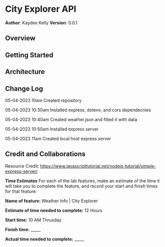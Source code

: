 # City Explorer API

**Author**: Kaydee Kelly
**Version**: 0.0.1 

## Overview
<!-- Provide a high level overview of what this application is and why you are building it, beyond the fact that it's an assignment for this class. (i.e. What's your problem domain?) -->

## Getting Started
<!-- What are the steps that a user must take in order to build this app on their own machine and get it running? -->

## Architecture
<!-- Provide a detailed description of the application design. What technologies (languages, libraries, etc) you're using, and any other relevant design information. -->

## Change Log
<!-- Use this area to document the iterative changes made to your application as each feature is successfully implemented. Use time stamps. Here's an example: --->

05-04-2023 10am Created repository

05-04-2023 10:30am Installed express, dotenv, and cors dependecnies

05-04-2023 10:40am Created weather.json and filled it with data

05-04-2023 10:50am Installed express server

05-04-2023 11am Created local host express server

## Credit and Collaborations
<!-- Give credit (and a link) to other people or resources that helped you build this application. -->
Resource Credit: <https://www.javascripttutorial.net/nodejs-tutorial/simple-express-server/>

**Time Estimates**
For each of the lab features, make an estimate of the time it will take you to complete the feature, and record your start and finish times for that feature:

**Name of feature:** Weather Info | City Explorer

**Estimate of time needed to complete:** 12 Hours

**Start time:** 10 AM Thrusday

**Finish time:** _____

**Actual time needed to complete:** _____